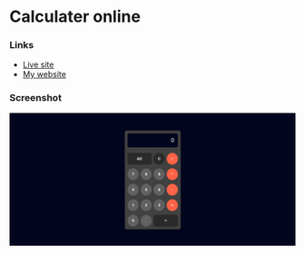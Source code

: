 # Calculater online

### Links

- [Live site](https://calculate-online-puuyx73z6-antonyermakovichs-projects.vercel.app/) 
- [My website](https://portfolio-antonyermakovichs-projects.vercel.app/) 

### Screenshot

![](./src/assets/screenshot.png)
